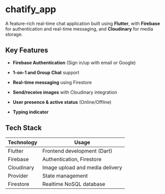 # chatify_app

A feature-rich real-time chat application built using **Flutter**, with **Firebase** for authentication and real-time messaging, and **Cloudinary** for media storage.

## Key Features
- **Firebase Authentication** (Sign in/up with email or Google)
- **1-on-1 and Group Chat** support
- **Real-time messaging** using Firestore
- **Send/receive images** with Cloudinary integration
- **User presence & active status** (Online/Offline)

- **Typing indicator**

##  Tech Stack

| Technology   | Usage                                      |
|--------------|---------------------------------------------|
| Flutter      | Frontend development (Dart)                |
| Firebase     | Authentication, Firestore|
| Cloudinary   | Image upload and media delivery            |
| Provider | State management                    |
| Firestore    | Realtime NoSQL database 

